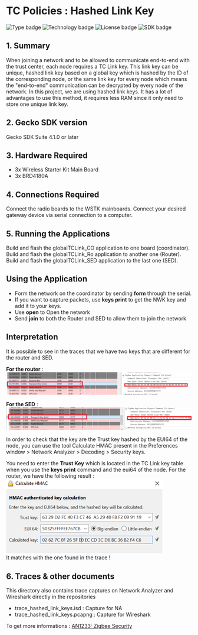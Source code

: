 # TC Policies : Hashed Link Key
![Type badge](https://img.shields.io/badge/Type-Virtual%20application-green)
![Technology badge](https://img.shields.io/badge/Technology-Zigbee-green)
![License badge](https://img.shields.io/badge/License-Zlib-green)
![SDK badge](https://img.shields.io/badge/SDK-v4.1.0-green)

## 1. Summary
When joining a network and to be allowed to communicate end-to-end with the trust center, each node requires a TC Link key. This link key can be unique, hashed link key based on a global key which is hashed by the ID of the corresponding node, or the same link key for every node which means the "end-to-end" communication can be decrypted by every node of the network. In this project, we are using hashed link keys. It has a lot of advantages to use this method, it requires less RAM since it only need to store one unique link key.

## 2. Gecko SDK version
Gecko SDK Suite 4.1.0 or later
## 3. Hardware Required
* 3x Wireless Starter Kit Main Board 
* 3x BRD4180A
## 4. Connections Required
Connect the radio boards to the WSTK mainboards. Connect your desired gateway device via serial connection to a computer. 

## 5. Running the Applications
Build and flash the globalTCLink_CO application to one board (coordinator).
Build and flash the globalTCLink_Ro application to another one (Router).
Build and flash the globalTCLink_SED application to the last one (SED).

## Using the Application
* Form the network on the coordinator by sending **form** through the serial.
* If you want to capture packets, use **keys print** to get the NWK key and add it to your keys.
* Use **open** to Open the network
* Send **join** to both the Router and SED to allow them to join the network

## Interpretation
It is possible to see in the traces that we have two keys that are different for the router and SED. 

**For the router** :
![alt text](doc/RouterLinkKeyPacket.PNG "Router Transport Link Key")

**For the SED** : 
![alt text](doc/SedLinkKeyPacket.PNG "SED Transport Link Key")

In order to check that the key are the Trust key hashed by the EUI64 of the node, you can use the tool Calculate HMAC present in the Preferences window > Network Analyzer > Decoding > Security keys. 

You need to enter the **Trust Key** which is located in the TC Link key table when you use the **keys print** command and the eui64 of the node.
For the router, we have the following result :
![alt text](doc/HMAC_Check_Router.PNG "HMAC Check for Router")\
It matches with the one found in the trace ! 

## 6. Traces & other documents
This directory also contains trace captures on Network Analyzer and Wireshark directly in the repositories
* trace_hashed_link_keys.isd : Capture for NA
* trace_hashed_link_keys.pcapng : Capture for Wireshark   

To get more informations : [AN1233: Zigbee Security](https://www.silabs.com/documents/public/application-notes/an1233-zigbee-security.pdf)